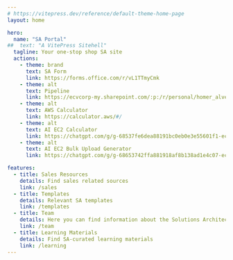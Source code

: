 ```yaml
---
# https://vitepress.dev/reference/default-theme-home-page
layout: home

hero:
  name: "SA Portal"
##  text: "A VitePress Sitehell"
  tagline: Your one-stop shop SA site
  actions:
    - theme: brand
      text: SA Form
      link: https://forms.office.com/r/vL1TTmyCmk
    - theme: alt
      text: Pipeline
      link: https://ecvcorp-my.sharepoint.com/:p:/r/personal/homer_alvero_ecloudvalley_com/_layouts/15/doc.aspx?sourcedoc=%7B5beb9a44-875c-4b07-a5a9-3b4cc829e9b6%7D&action=edit
    - theme: alt
      text: AWS Calculator
      link: https://calculator.aws/#/
    - theme: alt
      text: AI EC2 Calculator
      link: https://chatgpt.com/g/g-68537fe6dea88191bc0eb0e3e55601f1-ec2-pricing-gpt
    - theme: alt
      text: AI EC2 Bulk Upload Generator
      link: https://chatgpt.com/g/g-68653742ffa881918af8b138ad1e4c07-ec2-bulk-upload-file-generator

features:
  - title: Sales Resources
    details: Find sales related sources
    link: /sales
  - title: Templates
    details: Relevant SA templates
    link: /templates
  - title: Team
    details: Here you can find information about the Solutions Architects team
    link: /team
  - title: Learning Materials
    details: Find SA-curated learning materials
    link: /learning
---
```


